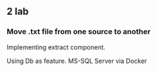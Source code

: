 ## 2 lab

### Move .txt file from one source to another

Implementing extract component.

Using Db as feature. MS-SQL Server via Docker
